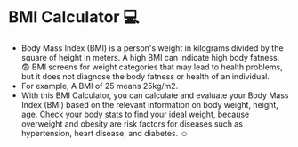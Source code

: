 # BMI Calculator :computer:
- Body Mass Index (BMI) is a person's weight in kilograms divided by the square of height in meters. A high BMI can indicate high body fatness. 😨 BMI screens for weight categories that may lead to health problems, but it does not diagnose the body fatness or health of an individual.
- For example, A BMI of 25 means 25kg/m2.
- With this BMI Calculator, you can calculate and evaluate your Body Mass Index (BMI) based on the relevant information on body weight, height, age. Check your body stats to find your ideal weight, because overweight and obesity are risk factors for diseases such as hypertension, heart disease, and diabetes. ☺️
